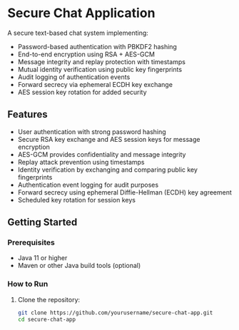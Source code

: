 # Secure Chat Application

A secure text-based chat system implementing:

- Password-based authentication with PBKDF2 hashing
- End-to-end encryption using RSA + AES-GCM
- Message integrity and replay protection with timestamps
- Mutual identity verification using public key fingerprints
- Audit logging of authentication events
- Forward secrecy via ephemeral ECDH key exchange
- AES session key rotation for added security

## Features

- User authentication with strong password hashing
- Secure RSA key exchange and AES session keys for message encryption
- AES-GCM provides confidentiality and message integrity
- Replay attack prevention using timestamps
- Identity verification by exchanging and comparing public key fingerprints
- Authentication event logging for audit purposes
- Forward secrecy using ephemeral Diffie-Hellman (ECDH) key agreement
- Scheduled key rotation for session keys

## Getting Started

### Prerequisites

- Java 11 or higher
- Maven or other Java build tools (optional)

### How to Run

1. Clone the repository:
   ```bash
   git clone https://github.com/yourusername/secure-chat-app.git
   cd secure-chat-app
